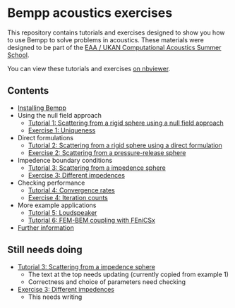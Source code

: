 # Bempp acoustics exercises

This repository contains tutorials and exercises designed to show you how to use Bempp to solve problems in acoustics.
These materials were designed to be part of the [EAA / UKAN Computational Acoustics Summer School](https://acoustics.ac.uk/events/4468/).

You can view these tutorials and exercises [on nbviewer](https://nbviewer.jupyter.org/github/mscroggs/bempp-acoustic-tutorials/blob/main/README.ipynb).

## Contents
- [Installing Bempp](tutorials/0_install.ipynb)
- Using the null field approach
  - [Tutorial 1: Scattering from a rigid sphere using a null field approach](tutorials/1_sphere_scatterer_null_field.ipynb)
  - [Exercise 1: Uniqueness](exercises/1_uniqueness.ipynb)
- Direct formulations
  - [Tutorial 2: Scattering from a rigid sphere using a direct formulation](tutorials/2_sphere_scatterer_direct.ipynb)
  - [Exercise 2: Scattering from a pressure-release sphere](exercises/2_sphere_scatterer.ipynb)
- Impedence boundary conditions
  - [Tutorial 3: Scattering from a impedence sphere](tutorials/3_impedence_scattering.ipynb)
  - [Exercise 3: Different impedences](exercises/3_impedences.ipynb)
- Checking performance
  - [Tutorial 4: Convergence rates](tutorials/4_convergence.ipynb)
  - [Exercise 4: Iteration counts](exercises/4_iterations.ipynb)
- More example applications
  - [Tutorial 5: Loudspeaker](tutorials/5_loudspeaker.ipynb)
  - [Tutorial 6: FEM-BEM coupling with FEniCSx](tutorials/6_fenicsx.ipynb)
- [Further information](tutorials/7_more.ipynb)


## Still needs doing

- [Tutorial 3: Scattering from a impedence sphere](tutorials/3_impedence_scattering.ipynb)
  - The text at the top needs updating (currently copied from example 1)
  - Correctness and choice of parameters need checking
- [Exercise 3: Different impedences](exercises/3_impedences.ipynb)
  - This needs writing
